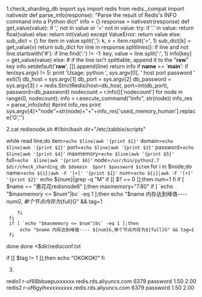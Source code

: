 1.check_sharding_db 
import sys 
import redis
from redis._compat import nativestr
def parse_info(response):
    "Parse the result of Redis's INFO command into a Python dict"
    info = {}
    response = nativestr(response)
    def get_value(value):
        if ',' not in value or '=' not in value:
            try:
                if '.' in value:
                    return float(value)
                else:
                    return int(value)
            except ValueError:
                return value
        else:
            sub_dict = {}
            for item in value.split(','):
                k, v = item.rsplit('=', 1)
                sub_dict[k] = get_value(v)
            return sub_dict
    for line in response.splitlines():
        if line and not line.startswith('#'):
            if line.find(':') != -1: 
                key, value = line.split(':', 1)
                info[key] = get_value(value)
            else:
                # if the line isn't splittable, append it to the "__raw__" key 
                info.setdefault('__raw__', []).append(line)
    return info
if __name__ == '__main__':
  if len(sys.argv) != 5:
     print 'Usage: python ', sys.argv[0], ' host port password '
     exit(1)
  db_host = sys.argv[1]
  db_port = sys.argv[2]
  db_password = sys.argv[3]
  r = redis.StrictRedis(host=db_host, port=int(db_port), password=db_password)
  nodecount = r.info()['nodecount']
  for node in range(0, nodecount):
     info = r.execute_command("iinfo", str(node))
     info_res = parse_info(info)
     #print info_res
     print sys.argv[4]+"node"+str(node)+"+"+info_res['used_memory_human'].replace('G','')

2.cat redisnode.sh 
#!/bin/bash
dir="/etc/zabbix/scripts"

while read line;do
   item=`echo $line|awk '{print $1}'`
   domain=`echo $line|awk '{print $2}'`
   port=`echo $line|awk '{print $3}'`
   password=`echo $line|awk '{print $4}'`
   maxmemory=`echo $line|awk '{print $5}'`
   full=`echo  $line|awk '{print $6}'`
   node=`/usr/bin/python2.7 $dir/check_sharding_db $domain  $port $password $item`
   for i in $node;do
     name=`echo ${i}|awk -F '[+]' '{print $1}'`
     num=`echo ${i}|awk -F '[+]' '{print $2}'`
     echo ${num}|grep -q "M"
     if [[ $? == 0 ]];then
        num=1
     fi
     if [ $name == "惠花花redisnode6" ];then
        maxmemory="7.80"
        if [ `echo "$maxmemory <= $num"|bc` -eq 1 ];then
          echo "$name 内存达到峰值---- ${num}G,单个节点内存为${full}G" && tag=1
             
        fi
     fi
     if [ `echo "$maxmemory <= $num"|bc` -eq 1 ];then
         echo "$name 内存达到峰值---- ${num}G,单个节点内存为${full}G" && tag=1
     fi
   done
done <$dir/redisconf.txt

if [[ $tag != 1 ]];then
   echo "OKOKOK!"
fi

3.
 redis1  r-uf68bbuepuxxxxxx.redis.rds.aliyuncs.com 6379 password 1.50 2.00
 redis2  r-uf6gyihxxxxxxxxx.redis.rds.aliyuncs.com 6379 password 1.50 2.00

